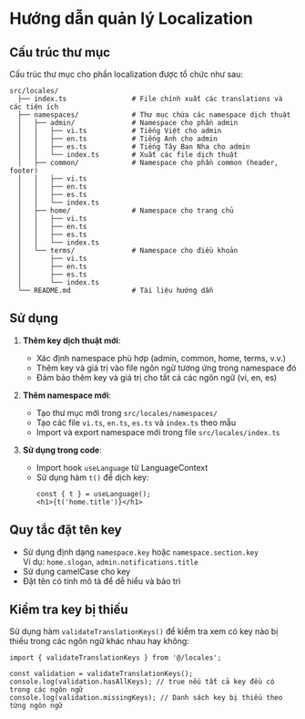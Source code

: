 # Hướng dẫn quản lý Localization 

## Cấu trúc thư mục

Cấu trúc thư mục cho phần localization được tổ chức như sau:

```
src/locales/
  ├── index.ts                # File chính xuất các translations và các tiện ích
  ├── namespaces/             # Thư mục chứa các namespace dịch thuật
  │   ├── admin/              # Namespace cho phần admin
  │   │   ├── vi.ts           # Tiếng Việt cho admin
  │   │   ├── en.ts           # Tiếng Anh cho admin
  │   │   ├── es.ts           # Tiếng Tây Ban Nha cho admin
  │   │   └── index.ts        # Xuất các file dịch thuật
  │   ├── common/             # Namespace cho phần common (header, footer)
  │   │   ├── vi.ts
  │   │   ├── en.ts
  │   │   ├── es.ts
  │   │   └── index.ts
  │   ├── home/               # Namespace cho trang chủ
  │   │   ├── vi.ts
  │   │   ├── en.ts
  │   │   ├── es.ts
  │   │   └── index.ts
  │   └── terms/              # Namespace cho điều khoản
  │       ├── vi.ts
  │       ├── en.ts
  │       ├── es.ts
  │       └── index.ts
  └── README.md               # Tài liệu hướng dẫn
```

## Sử dụng

1. **Thêm key dịch thuật mới**:
   - Xác định namespace phù hợp (admin, common, home, terms, v.v.)
   - Thêm key và giá trị vào file ngôn ngữ tương ứng trong namespace đó
   - Đảm bảo thêm key và giá trị cho tất cả các ngôn ngữ (vi, en, es)

2. **Thêm namespace mới**:
   - Tạo thư mục mới trong `src/locales/namespaces/`
   - Tạo các file `vi.ts`, `en.ts`, `es.ts` và `index.ts` theo mẫu
   - Import và export namespace mới trong file `src/locales/index.ts`

3. **Sử dụng trong code**:
   - Import hook `useLanguage` từ LanguageContext
   - Sử dụng hàm `t()` để dịch key:
     ```tsx
     const { t } = useLanguage();
     <h1>{t('home.title')}</h1>
     ```

## Quy tắc đặt tên key

- Sử dụng định dạng `namespace.key` hoặc `namespace.section.key`  
  Ví dụ: `home.slogan`, `admin.notifications.title`
- Sử dụng camelCase cho key
- Đặt tên có tính mô tả để dễ hiểu và bảo trì

## Kiểm tra key bị thiếu

Sử dụng hàm `validateTranslationKeys()` để kiểm tra xem có key nào bị thiếu trong các ngôn ngữ khác nhau hay không:

```tsx
import { validateTranslationKeys } from '@/locales';

const validation = validateTranslationKeys();
console.log(validation.hasAllKeys); // true nếu tất cả key đều có trong các ngôn ngữ
console.log(validation.missingKeys); // Danh sách key bị thiếu theo từng ngôn ngữ
``` 